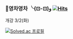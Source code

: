 ### 🌱영차영차 ╰(⊡-⊡)و [![Hits](https://hits.seeyoufarm.com/api/count/incr/badge.svg?url=https%3A%2F%2Fgithub.com%2Frim0703&count_bg=%2379C83D&title_bg=%23555555&icon=&icon_color=%23E7E7E7&title=hits&edge_flat=false)](https://hits.seeyoufarm.com)

<!--
**rim0703/rim0703** is a ✨ _special_ ✨ repository because its `README.md` (this file) appears on your GitHub profile.

Here are some ideas to get you started:

- 🔭 I’m currently working on ...
- 🌱 I’m currently learning ...
- 👯 I’m looking to collaborate on ...
- 🤔 I’m looking for help with ...
- 💬 Ask me about ...
- 📫 How to reach me: ...
- 😄 Pronouns: ...
- ⚡ Fun fact: ...
-->

<!-- ![rim0703's github stats](https://github-readme-stats.vercel.app/api?username=rim0703) 
<b>1일1커밋!</b> -->

개강 3/2(화)

[![Solved.ac
프로필](http://mazassumnida.wtf/api/v2/generate_badge?boj=rim0703)](https://solved.ac/rim0703)
